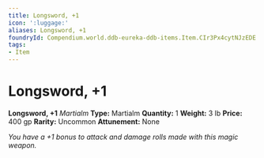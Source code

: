 ```yaml
---
title: Longsword, +1
icon: ':luggage:'
aliases: Longsword, +1
foundryId: Compendium.world.ddb-eureka-ddb-items.Item.CIr3Px4cytNJzEDE
tags:
- Item
---
```


# Longsword, +1

**Longsword, +1**
_Martialm_
**Type:** Martialm
**Quantity:** 1
**Weight:** 3 lb
**Price:** 400 gp
**Rarity:** Uncommon
**Attunement:** None

*You have a +1 bonus to attack and damage rolls made with this magic weapon.*
